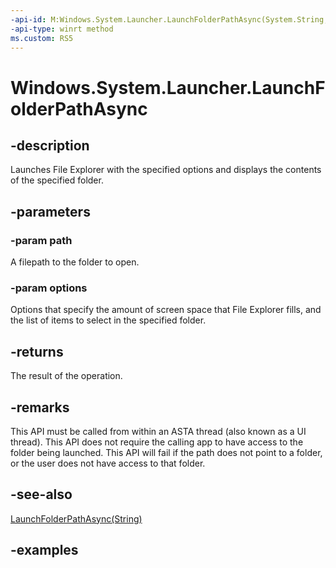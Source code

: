```yaml
---
-api-id: M:Windows.System.Launcher.LaunchFolderPathAsync(System.String,Windows.System.FolderLauncherOptions)
-api-type: winrt method
ms.custom: RS5
---
```


<!-- Method syntax.
public IAsyncOperation<bool> Launcher.LaunchFolderPathAsync(String path, FolderLauncherOptions options)
-->

# Windows.System.Launcher.LaunchFolderPathAsync

## -description
Launches File Explorer with the specified options and displays the contents of the specified folder.

## -parameters
### -param path
A filepath to the folder to open.

### -param options
Options that specify the amount of screen space that File Explorer fills, and the list of items to select in the specified folder.

## -returns
The result of the operation.

## -remarks
This API must be called from within an ASTA thread (also known as a UI thread).
This API does not require the calling app to have access to the folder being launched.
This API will fail if the path does not point to a folder, or the user does not have access to that folder.

## -see-also
[LaunchFolderPathAsync(String)](launcher_launchfolderpathasync_359695985.md)

## -examples

